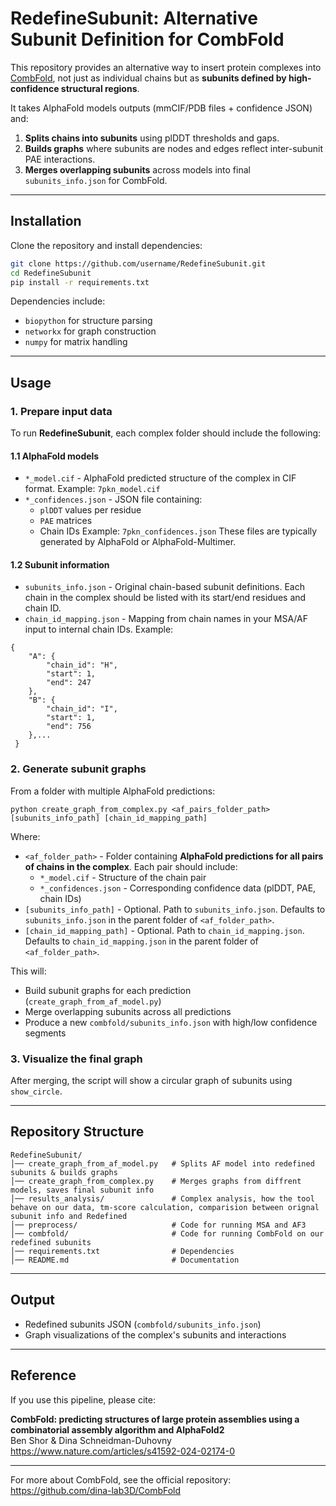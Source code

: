 # RedefineSubunit: Alternative Subunit Definition for CombFold

This repository provides an alternative way to insert protein complexes into [CombFold](https://github.com/dina-lab3D/CombFold), not just as individual chains but as **subunits defined by high-confidence structural regions**.  

It takes AlphaFold models outputs (mmCIF/PDB files + confidence JSON) and:
1. **Splits chains into subunits** using plDDT thresholds and gaps.
2. **Builds graphs** where subunits are nodes and edges reflect inter-subunit PAE interactions.
3. **Merges overlapping subunits** across models into final `subunits_info.json` for CombFold.

---

## Installation  

Clone the repository and install dependencies:

```bash
git clone https://github.com/username/RedefineSubunit.git
cd RedefineSubunit
pip install -r requirements.txt
```

Dependencies include:
- `biopython` for structure parsing
- `networkx` for graph construction
- `numpy` for matrix handling

---

## Usage
### 1. Prepare input data
To run **RedefineSubunit**, each complex folder should include the following:
#### 1.1 AlphaFold models
- `*_model.cif` - AlphaFold predicted structure of the complex in CIF format. 
  Example: `7pkn_model.cif`
- `*_confidences.json` - JSON file containing:
  - `plDDT` values per residue 
  - `PAE` matrices 
  - Chain IDs 
    Example: `7pkn_confidences.json`
These files are typically generated by AlphaFold or AlphaFold-Multimer.
#### 1.2 Subunit information
- `subunits_info.json` - Original chain-based subunit definitions. Each chain in the complex should be listed with its start/end residues and chain ID. 
- `chain_id_mapping.json` - Mapping from chain names in your MSA/AF input to internal chain IDs.
Example:
```
{
    "A": {
        "chain_id": "H",
        "start": 1,
        "end": 247
    },
    "B": {
        "chain_id": "I",
        "start": 1,
        "end": 756
    },...
 }
```

### 2. Generate subunit graphs
From a folder with multiple AlphaFold predictions:

```
python create_graph_from_complex.py <af_pairs_folder_path> [subunits_info_path] [chain_id_mapping_path]
```
Where:
- `<af_folder_path>` - Folder containing **AlphaFold predictions for all pairs of chains in the complex**.
Each pair should include:
  - `*_model.cif` - Structure of the chain pair
  - `*_confidences.json` - Corresponding confidence data (plDDT, PAE, chain IDs)
- `[subunits_info_path]` - Optional. Path to `subunits_info.json`. Defaults to `subunits_info.json` in the parent folder of `<af_folder_path>`.
- `[chain_id_mapping_path]` - Optional. Path to `chain_id_mapping.json`. Defaults to `chain_id_mapping.json` in the parent folder of `<af_folder_path>`.

This will:
- Build subunit graphs for each prediction (`create_graph_from_af_model.py`)
- Merge overlapping subunits across all predictions 
- Produce a new `combfold/subunits_info.json` with high/low confidence segments

### 3. Visualize the final graph

After merging, the script will show a circular graph of subunits using `show_circle`.

---
## Repository Structure
```
RedefineSubunit/
│── create_graph_from_af_model.py   # Splits AF model into redefined subunits & builds graphs
│── create_graph_from_complex.py    # Merges graphs from diffrent models, saves final subunit info
│── results_analysis/               # Complex analysis, how the tool behave on our data, tm-score calculation, comparision between orignal subunit info and Redefined
│── preprocess/                     # Code for running MSA and AF3
│── combfold/                       # Code for running CombFold on our redefined subunits
│── requirements.txt                # Dependencies
│── README.md                       # Documentation
```
---
## Output
- Redefined subunits JSON (`combfold/subunits_info.json`)
- Graph visualizations of the complex's subunits and interactions
---

## Reference

If you use this pipeline, please cite:

**CombFold: predicting structures of large protein assemblies using a combinatorial assembly algorithm and AlphaFold2**  
Ben Shor & Dina Schneidman-Duhovny  
https://www.nature.com/articles/s41592-024-02174-0

---

For more about CombFold, see the official repository:  
https://github.com/dina-lab3D/CombFold
